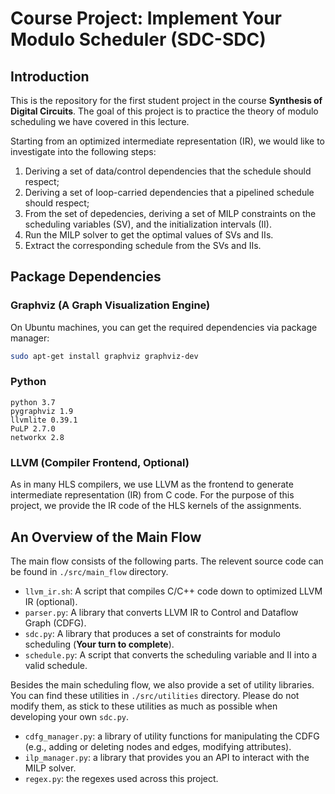 # Course Project: Implement Your Modulo Scheduler (SDC-SDC)

## Introduction

This is the repository for the first student project in the course **Synthesis of Digital Circuits**.
The goal of this project is to practice the theory of modulo scheduling we have covered in this lecture.

Starting from an optimized intermediate representation (IR), we would like to investigate into the following steps:

1. Deriving a set of data/control dependencies that the schedule should respect;
2. Deriving a set of loop-carried dependencies that a pipelined schedule should respect;
3. From the set of depedencies, deriving a set of MILP constraints on the scheduling variables (SV), and the initialization intervals (II).
4. Run the MILP solver to get the optimal values of SVs and IIs.
5. Extract the corresponding schedule from the SVs and IIs.

## Package Dependencies

### Graphviz (A Graph Visualization Engine)

On Ubuntu machines, you can get the required dependencies via package manager:

```sh
sudo apt-get install graphviz graphviz-dev
``` 

### Python
```
python 3.7
pygraphviz 1.9
llvmlite 0.39.1
PuLP 2.7.0
networkx 2.8
``` 
### LLVM (Compiler Frontend, Optional)

As in many HLS compilers, we use LLVM as the frontend to generate intermediate representation (IR) from C code.
For the purpose of this project, we provide the IR code of the HLS kernels of the assignments.

## An Overview of the Main Flow

The main flow consists of the following parts. The relevent source code can be found in `./src/main_flow` directory.

- `llvm_ir.sh`: A script that compiles C/C++ code down to optimized LLVM IR (optional).
- `parser.py`: A library that converts LLVM IR to Control and Dataflow Graph (CDFG).
- `sdc.py`: A library that produces a set of constraints for modulo scheduling (**Your turn to complete**).
- `schedule.py`: A script that converts the scheduling variable and II into a valid schedule.

Besides the main scheduling flow, we also provide a set of utility libraries.
You can find these utilities in `./src/utilities` directory.
Please do not modify them, as stick to these utilities as much as possible when developing your own `sdc.py`.

- `cdfg_manager.py`: a library of utility functions for manipulating the CDFG (e.g., adding or deleting nodes and edges, modifying attributes).
- `ilp_manager.py`: a library that provides you an API to interact with the MILP solver.
- `regex.py`: the regexes used across this project.  
